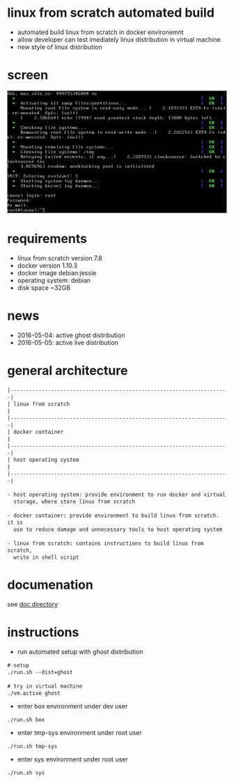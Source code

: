 # linux from scratch automated build
- automated build linux from scratch in docker environemnt
- allow developer can test imediately linux distribution in virtual machine
- new style of linux distribution

# screen

![vm.ghost](doc/img/vm.ghost.jpg "virtual machine screen")

# requirements

- linux from scratch version 7.8
- docker version 1.10.3
- docker image debian:jessie
- operating system: debian
- disk space ~32GB

# news

- 2016-05-04: active ghost distribution
- 2016-05-05: active live distribution

# general architecture

    |----------------------------------------------------------------------|
    | linux from scratch                                                   |
    |----------------------------------------------------------------------|
    | docker container                                                     |
    |----------------------------------------------------------------------|
    | host operating system                                                |
    |----------------------------------------------------------------------|

    - host operating system: provide environment to run docker and virtual
      storage, where store linux from scratch

    - docker container: provide environment to build linux from scratch. it is
      use to reduce damage and unnecessary tools to host operating system

    - linux from scratch: contains instructions to build linux from scratch,
      write in shell script

# documenation

see [doc directory](./doc)

# instructions

- run automated setup with ghost distribution

```shell
# setup
./run.sh --dist=ghost

# try in virtual machine
./vm.active ghost
```

- enter box environment under dev user

```shell
./run.sh box
```

- enter tmp-sys environment under root user

```shell
./run.sh tmp-sys
```

- enter sys environment under root user

```shell
./run.sh sys
```
